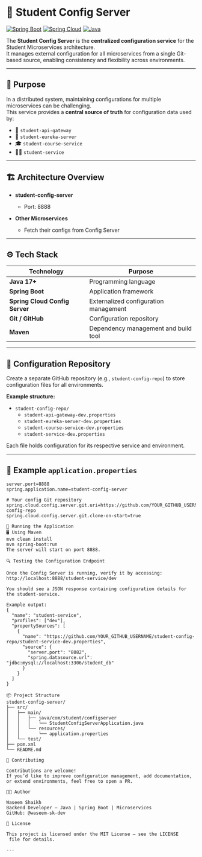 # 🧩 Student Config Server

[![Spring Boot](https://img.shields.io/badge/Spring%20Boot-3.x-brightgreen)](https://spring.io/projects/spring-boot)
[![Spring Cloud](https://img.shields.io/badge/Spring%20Cloud-2023.x-blue)](https://spring.io/projects/spring-cloud)
[![Java](https://img.shields.io/badge/Java-17%2B-orange)](https://openjdk.org/)

The **Student Config Server** is the **centralized configuration service** for the Student Microservices architecture.  
It manages external configuration for all microservices from a single Git-based source, enabling consistency and flexibility across environments.

---

## 🧠 Purpose

In a distributed system, maintaining configurations for multiple microservices can be challenging.  
This service provides a **central source of truth** for configuration data used by:

- 🏦 `student-api-gateway`  
- 🧭 `student-eureka-server`  
- 🎓 `student-course-service`  
- 👨‍🎓 `student-service`

---

## 🏗️ Architecture Overview

- **student-config-server**  
  - Port: 8888

- **Other Microservices**  
  - Fetch their configs from Config Server



---

## ⚙️ Tech Stack

| Technology | Purpose |
|-------------|----------|
| **Java 17+** | Programming language |
| **Spring Boot** | Application framework |
| **Spring Cloud Config Server** | Externalized configuration management |
| **Git / GitHub** | Configuration repository |
| **Maven** | Dependency management and build tool |

---

## 🧩 Configuration Repository

Create a separate GitHub repository (e.g., `student-config-repo`) to store configuration files for all environments.

**Example structure:**

- `student-config-repo/`
  - `student-api-gateway-dev.properties`
  - `student-eureka-server-dev.properties`
  - `student-course-service-dev.properties`
  - `student-service-dev.properties`



Each file holds configuration for its respective service and environment.

---

## 🧠 Example `application.properties`

```properties
server.port=8888
spring.application.name=student-config-server

# Your config Git repository
spring.cloud.config.server.git.uri=https://github.com/YOUR_GITHUB_USERNAME/student-config-repo
spring.cloud.config.server.git.clone-on-start=true

🚀 Running the Application
🖥️ Using Maven
mvn clean install
mvn spring-boot:run
The server will start on port 8888.

🔍 Testing the Configuration Endpoint

Once the Config Server is running, verify it by accessing:
http://localhost:8888/student-service/dev

You should see a JSON response containing configuration details for the student-service.

Example output:
{
  "name": "student-service",
  "profiles": ["dev"],
  "propertySources": [
    {
      "name": "https://github.com/YOUR_GITHUB_USERNAME/student-config-repo/student-service-dev.properties",
      "source": {
        "server.port": "8082",
        "spring.datasource.url": "jdbc:mysql://localhost:3306/student_db"
      }
    }
  ]
}

📦 Project Structure
student-config-server/
├── src/
│   ├── main/
│   │   ├── java/com/student/configserver
│   │   │   └── StudentConfigServerApplication.java
│   │   └── resources/
│   │       └── application.properties
│   └── test/
├── pom.xml
└── README.md

🤝 Contributing

Contributions are welcome!
If you’d like to improve configuration management, add documentation, or extend environments, feel free to open a PR.

👨‍💻 Author

Waseem Shaikh
Backend Developer – Java | Spring Boot | Microservices
GitHub: @waseem-sk-dev

🪪 License

This project is licensed under the MIT License – see the LICENSE
 file for details.

---

